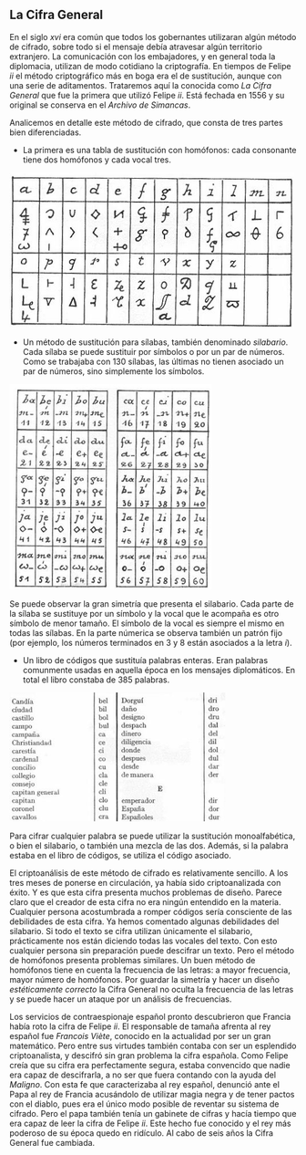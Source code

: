## La Cifra General

En el siglo *xvi* era común que todos los gobernantes  utilizaran algún método de cifrado, sobre todo si el  mensaje debía atravesar algún territorio extranjero. La comunicación con los embajadores, y en general toda la diplomacia, utilizan de modo cotidiano la criptografía.  En tiempos de Felipe *ii* el método criptográfico más en boga era el de sustitución, aunque con una serie de aditamentos.  Trataremos aquí la conocida como *La Cifra General* que fue la primera que utilizó Felipe *ii*. Está fechada en 1556 y su original se conserva en el *Archivo de Simancas*.  

Analicemos en detalle este método de cifrado, que consta de tres partes bien diferenciadas.

- La primera es una tabla de sustitución con homófonos: cada consonante tiene dos homófonos y cada vocal tres.

![](imagenes/abecedario.jpg)

- Un método de sustitución para sílabas, también denominado  *silabario*.  Cada sílaba se puede sustituir por símbolos o por un par de números. Como se trabajaba con 130 sílabas, las últimas no tienen asociado un par de números, sino simplemente los símbolos. 

![](imagenes/silabario1.jpg)


Se puede observar la gran simetría que presenta el silabario.  Cada parte de la sílaba se sustituye por un símbolo y la vocal que le acompaña es otro símbolo de menor tamaño. El símbolo de la vocal es siempre el mismo en todas las sílabas.  En la parte númerica se observa también un patrón fijo (por ejemplo, los números terminados en 3 y 8 están asociados a la letra $i$).

- Un libro de  códigos que sustituía palabras enteras.  Eran palabras comunmente usadas en aquella época en los mensajes diplomáticos. En total el libro constaba de 385 palabras.

![](imagenes/dicc1.jpg)


Para cifrar cualquier palabra se puede utilizar la sustitución monoalfabética, o bien el silabario, o también una mezcla de las dos.  Además, si la palabra estaba en el libro de códigos, se utiliza el código asociado.

El criptoanálisis de este método de cifrado es relativamente sencillo.  A los tres meses de ponerse en circulación, ya había sido criptoanalizada con éxito.  Y es que esta cifra presenta muchos problemas de diseño. Parece claro que el creador de esta cifra no era ningún entendido en la materia.  Cualquier persona acostumbrada a romper códigos sería consciente de las debilidades de esta cifra. Ya hemos comentado algunas debilidades del silabario.  Si todo el texto se cifra utilizan únicamente el silabario, prácticamente nos están diciendo todas las vocales del texto.  Con esto cualquier persona sin preparación puede descifrar un texto.  Pero el método de homófonos presenta problemas similares. Un buen método de homófonos tiene en cuenta la frecuencia de las letras: a mayor frecuencia, mayor número de homófonos.  Por guardar la simetría y hacer un diseño *estéticamente correcto* la Cifra General no  oculta la frecuencia de las letras y se puede hacer un ataque por un análisis de frecuencias. 


Los servicios de contraespionaje español pronto descubrieron que Francia había roto la cifra de Felipe *ii*.  El responsable de tamaña afrenta al rey español fue  *Francois Viète*, conocido en la actualidad por ser un gran matemático.  Pero entre sus virtudes también contaba con ser un esplendido criptoanalista, y descifró sin gran problema la cifra española.  Como Felipe creía que su cifra era perfectamente segura, estaba convencido que nadie era capaz de descifrarla, a no ser que fuera contando con la ayuda del *Maligno*.  Con esta fe que caracterizaba al rey español, denunció ante el Papa al rey de Francia acusándolo de utilizar magia negra y de tener pactos con el diablo, pues era el único modo posible de reventar su sistema de cifrado.  Pero el papa también tenía un gabinete de cifras y  hacía tiempo que era capaz de leer la cifra de Felipe *ii*.  Este hecho fue conocido   y el rey más poderoso de su época quedo en ridículo.  Al cabo de seis años la Cifra General fue cambiada. 



